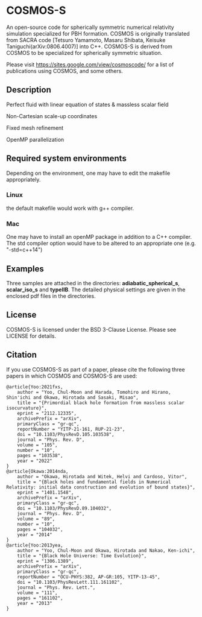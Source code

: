 # COSMOS-S
<!-- 
[![status](https://joss.theoj.org/papers/af52e7f1b7637bfa68818fde7c1a34de/status.svg)](https://joss.theoj.org/papers/af52e7f1b7637bfa68818fde7c1a34de)
[![DOI](https://zenodo.org/badge/118786602.svg)](https://zenodo.org/badge/latestdoi/118786602) -->

An open-source code for spherically symmetric numerical relativity simulation specialized for PBH formation. 
COSMOS is originally translated from SACRA code [Tetsuro Yamamoto, Masaru Shibata, Keisuke Taniguchi(arXiv:0806.4007)] into C++.
COSMOS-S is derived from COSMOS to be specialized for spherically symmetric situation.

Please visit https://sites.google.com/view/cosmoscode/ for a list of publications using COSMOS, and some others.

<!-- ## Getting started
Detailed installation instructions and usage examples are available in
our [wiki](https://github.com/GRChombo/GRChombo/wiki), with the home page giving guidance on where to start. -->

## Description
Perfect fluid with linear equation of states & massless scalar field

Non-Cartesian scale-up coordinates

Fixed mesh refinement

OpenMP parallelization 

## Required system environments
Depending on the environment, one may have to edit the makefile appropriately. 

### Linux
the default makefile would work with g++ compiler.

### Mac
One may have to install an openMP package in addition to a C++ compiler. 
The std compiler option would have to be altered to an appropriate one (e.g. "-std=c++14")

<!-- ### Note
When performing test calculations on a low-spec PC, such as a laptop PC, the calculation speed (especially for the apparent horizon finder) may drop significantly unless the number of threads for openMP is kept small. For such test calculations, a user may have to limit the number of cores to one or at most a few with "export OMP_NUM_THREADS=x" (x: number of threads). -->

## Examples
Three samples are attached in the directories: **adiabatic_spherical_s**, **scalar_iso_s** and **typeIIB**. The detailed physical settings are given in the enclosed pdf files in the directories. 

## License
COSMOS-S is licensed under the BSD 3-Clause License. Please see LICENSE for details.

## Citation
If you use COSMOS-S as part of a paper, please cite the following three papers in which COSMOS and COSMOS-S are used:

```
@article{Yoo:2021fxs,
    author = "Yoo, Chul-Moon and Harada, Tomohiro and Hirano, Shin'ichi and Okawa, Hirotada and Sasaki, Misao",
    title = "{Primordial black hole formation from massless scalar isocurvature}",
    eprint = "2112.12335",
    archivePrefix = "arXiv",
    primaryClass = "gr-qc",
    reportNumber = "YITP-21-161, RUP-21-23",
    doi = "10.1103/PhysRevD.105.103538",
    journal = "Phys. Rev. D",
    volume = "105",
    number = "10",
    pages = "103538",
    year = "2022"
}
@article{Okawa:2014nda,
    author = "Okawa, Hirotada and Witek, Helvi and Cardoso, Vitor",
    title = "{Black holes and fundamental fields in Numerical Relativity: initial data construction and evolution of bound states}",
    eprint = "1401.1548",
    archivePrefix = "arXiv",
    primaryClass = "gr-qc",
    doi = "10.1103/PhysRevD.89.104032",
    journal = "Phys. Rev. D",
    volume = "89",
    number = "10",
    pages = "104032",
    year = "2014"
}
@article{Yoo:2013yea,
    author = "Yoo, Chul-Moon and Okawa, Hirotada and Nakao, Ken-ichi",
    title = "{Black Hole Universe: Time Evolution}",
    eprint = "1306.1389",
    archivePrefix = "arXiv",
    primaryClass = "gr-qc",
    reportNumber = "OCU-PHYS:382, AP-GR:105, YITP-13-45",
    doi = "10.1103/PhysRevLett.111.161102",
    journal = "Phys. Rev. Lett.",
    volume = "111",
    pages = "161102",
    year = "2013"
}
```
